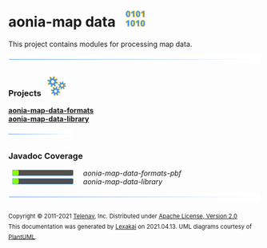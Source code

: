 # aonia-map data &nbsp;&nbsp;![](documentation/images/bits-40.png)

This project contains modules for processing map data.

![](documentation/images/horizontal-line.png)

[//]: # (start-user-text)



[//]: # (end-user-text)

### Projects &nbsp; ![](documentation/images/gears-40.png)

[**aonia-map-data-formats**](formats/README.md)  
[**aonia-map-data-library**](library/README.md)  

![](documentation/images/short-horizontal-line.png)

### Javadoc Coverage

&nbsp;  ![](documentation/images/meter-10-12.png) &nbsp; &nbsp; *aonia-map-data-formats-pbf*  
&nbsp;  ![](documentation/images/meter-10-12.png) &nbsp; &nbsp; *aonia-map-data-library*

[//]: # (start-user-text)



[//]: # (end-user-text)

![](documentation/images/horizontal-line.png)

<sub>Copyright &#169; 2011-2021 [Telenav](http://telenav.com), Inc. Distributed under [Apache License, Version 2.0](LICENSE)</sub>  
<sub>This documentation was generated by [Lexakai](https://github.com/Telenav/lexakai) on 2021.04.13. UML diagrams courtesy
of [PlantUML](http://plantuml.com).</sub>
